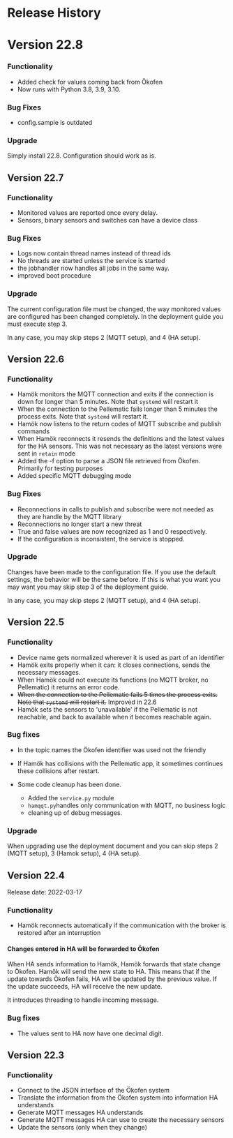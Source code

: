 # Release History

# Version 22.8

### Functionality

* Added check for values coming back from Ökofen
* Now runs with Python 3.8, 3.9, 3.10.


### Bug Fixes

* config.sample is outdated

### Upgrade

Simply install 22.8. Configuration should work as is.

## Version 22.7

### Functionality

* Monitored values are reported once every delay.
* Sensors, binary sensors and switches can have a device class


### Bug Fixes

* Logs now contain thread names instead of thread ids
* No threads are started unless the service is started
* the jobhandler now handles all jobs in the same way.
* improved boot procedure

### Upgrade

The current configuration file must be changed, the way monitored values are configured has been changed completely. In the deployment guide you must execute step 3.

In any case, you may skip steps 2 (MQTT setup), and 4 (HA setup).

## Version 22.6

### Functionality

* Hamök monitors the MQTT connection and exits if the connection is down for longer than 5 minutes. Note that `systemd` will restart it
* When the connection to the Pellematic fails longer than 5 minutes the process exits. Note that `systemd` will restart it.
* Hamök now listens to the return codes of MQTT subscribe and publish commands
* When Hamök reconnects it resends the definitions and the latest values for the HA sensors. This was not necessary as the latest versions were sent in `retain` mode
* Added the -f option to parse a JSON file retrieved from Ökofen. Primarily for testing purposes
* Added specific MQTT debugging mode

### Bug Fixes

* Reconnections in calls to publish and subscribe were not needed as they are handle by the MQTT library
* Reconnections no longer start a new threat
* True and false values are now recognized as 1 and 0 respectively.
* If the configuration is inconsistent, the service is stopped.

### Upgrade

Changes have been made to the configuration file. If you use the default settings, the behavior will be the same before.
If this is what you want you may want you may skip step 3 of the deployment guide.

In any case, you may skip steps 2 (MQTT setup), and 4 (HA setup).

## Version 22.5

### Functionality

* Device name gets normalized wherever it is used as part of an identifier
* Hamök exits properly when it can: it closes connections, sends the necessary messages.
* When Hamök could not execute its functions (no MQTT broker, no Pellematic) it returns an error code.
* ~~When the connection to the Pellematic fails 5 times the process exits. Note that `systemd` will restart it.~~ Improved  in 22.6
* Hamök sets the sensors to 'unavailable' if the Pellematic is not reachable, and back to available when it becomes reachable again.

### Bug fixes

* In the topic names the Ökofen identifier was used not the friendly

* If Hamök has collisions with the Pellematic app, it sometimes continues these collisions after restart.

* Some code cleanup has been done.
  * Added the `service.py` module
  * `hamqqt.py`handles only communication with MQTT, no business logic
  * cleaning up of debug messages.

### Upgrade

When upgrading use the deployment document and you can skip steps 2 (MQTT setup), 3 (Hamok setup), 4 (HA setup).


## Version 22.4

Release date: 2022-03-17

### Functionality

- Hamök reconnects automatically if the communication with the broker is restored after an interruption

#### Changes entered in HA will be forwarded to Ökofen

When HA sends information to Hamök, Hamök forwards that state change to Ökofen. Hamök will send the new state to HA.
This means that if the update towards Ökofen fails, HA will be updated by the previous value. If the update succeeds, HA will receive the new update.

It introduces threading to handle incoming message.

### Bug fixes

- The values sent to HA now have one decimal digit.

## Version 22.3

### Functionality
- Connect to the JSON interface of the Ökofen system
- Translate the information from the Ökofen system into information HA understands
- Generate MQTT messages HA understands
- Generate MQTT messages HA can use to create the necessary sensors
- Update the sensors (only when they change)